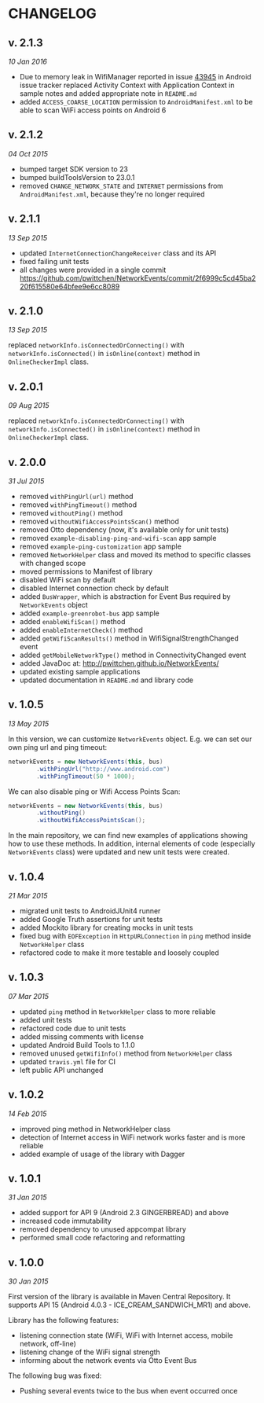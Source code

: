 CHANGELOG
=========

v. 2.1.3
--------
*10 Jan 2016*

- Due to memory leak in WifiManager reported in issue [43945](https://code.google.com/p/android/issues/detail?id=43945) in Android issue tracker replaced Activity Context with Application Context in sample notes and added appropriate note in `README.md`
- added `ACCESS_COARSE_LOCATION` permission to `AndroidManifest.xml` to be able to scan WiFi access points on Android 6

v. 2.1.2
--------
*04 Oct 2015*

- bumped target SDK version to 23
- bumped buildToolsVersion to 23.0.1
- removed `CHANGE_NETWORK_STATE` and `INTERNET` permissions from `AndroidManifest.xml`, because they're no longer required

v. 2.1.1
--------
*13 Sep 2015*

- updated `InternetConnectionChangeReceiver` class and its API
- fixed failing unit tests
- all changes were provided in a single commit https://github.com/pwittchen/NetworkEvents/commit/2f6999c5cd45ba220f615580e64bfee9e6cc8089

v. 2.1.0
--------
*13 Sep 2015*

replaced `networkInfo.isConnectedOrConnecting()` with `networkInfo.isConnected()` in `isOnline(context)` method in `OnlineCheckerImpl` class.

v. 2.0.1
--------
*09 Aug 2015*

replaced `networkInfo.isConnectedOrConnecting()` with `networkInfo.isConnected()` in `isOnline(context)` method in `OnlineCheckerImpl` class.

v. 2.0.0
--------
*31 Jul 2015*

* removed `withPingUrl(url)` method
* removed `withPingTimeout()` method
* removed `withoutPing()` method
* removed `withoutWifiAccessPointsScan()` method
* removed Otto dependency (now, it's available only for unit tests)
* removed `example-disabling-ping-and-wifi-scan` app sample
* removed `example-ping-customization` app sample
* removed `NetworkHelper` class and moved its method to specific classes with changed scope
* moved permissions to Manifest of library
* disabled WiFi scan by default
* disabled Internet connection check by default
* added `BusWrapper`, which is abstraction for Event Bus required by `NetworkEvents` object
* added `example-greenrobot-bus` app sample
* added `enableWifiScan()` method
* added `enableInternetCheck()` method
* added `getWifiScanResults()` method in WifiSignalStrengthChanged event
* added `getMobileNetworkType()` method in ConnectivityChanged event
* added JavaDoc at: http://pwittchen.github.io/NetworkEvents/
* updated existing sample applications
* updated documentation in `README.md` and library code

v. 1.0.5
--------
*13 May 2015*

In this version, we can customize `NetworkEvents` object. E.g. we can set our own ping url and ping timeout:

```java
networkEvents = new NetworkEvents(this, bus)
        .withPingUrl("http://www.android.com")
        .withPingTimeout(50 * 1000);
```
We can also disable ping or Wifi Access Points Scan:
```java
networkEvents = new NetworkEvents(this, bus)
        .withoutPing()
        .withoutWifiAccessPointsScan();
```
In the main repository, we can find new examples of applications showing how to use these methods.
In addition, internal elements of code (especially `NetworkEvents` class) were updated and new unit tests were created.

v. 1.0.4
--------
*21 Mar 2015*

* migrated unit tests to AndroidJUnit4 runner
* added Google Truth assertions for unit tests
* added Mockito library for creating mocks in unit tests
* fixed bug with `EOFException` in `HttpURLConnection` in `ping` method inside `NetworkHelper` class
* refactored code to make it more testable and loosely coupled

v. 1.0.3
--------
*07 Mar 2015*

- updated `ping` method in `NetworkHelper` class to more reliable
- added unit tests
- refactored code due to unit tests
- added missing comments with license
- updated Android Build Tools to 1.1.0
- removed unused `getWifiInfo()` method from `NetworkHelper` class
- updated `travis.yml` file for CI
- left public API unchanged

v. 1.0.2
--------
*14 Feb 2015*

- improved ping method in NetworkHelper class
- detection of Internet access in WiFi network works faster and is more reliable
- added example of usage of the library with Dagger

v. 1.0.1
--------
*31 Jan 2015*

* added support for API 9 (Android 2.3 GINGERBREAD) and above
* increased code immutability
* removed dependency to unused appcompat library
* performed small code refactoring and reformatting

v. 1.0.0
--------
*30 Jan 2015*

First version of the library is available in Maven Central Repository.
It supports API 15 (Android 4.0.3 - ICE_CREAM_SANDWICH_MR1) and above.

Library has the following features:
* listening connection state (WiFi, WiFi with Internet access, mobile network, off-line)
* listening change of the WiFi signal strength
* informing about the network events via Otto Event Bus

The following bug was fixed:
* Pushing several events twice to the bus when event occurred once
